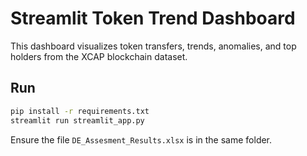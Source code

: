 
# Streamlit Token Trend Dashboard

This dashboard visualizes token transfers, trends, anomalies, and top holders from the XCAP blockchain dataset.

## Run

```bash
pip install -r requirements.txt
streamlit run streamlit_app.py
```

Ensure the file `DE_Assesment_Results.xlsx` is in the same folder.
